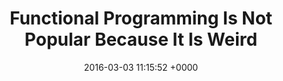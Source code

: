 ---
title: "Functional Programming Is Not Popular Because It Is Weird"
date: 2016-03-03 11:15:52 +0000
url: http://probablydance.com/2016/02/27/functional-programming-is-not-popular-because-it-is-weird/
---
